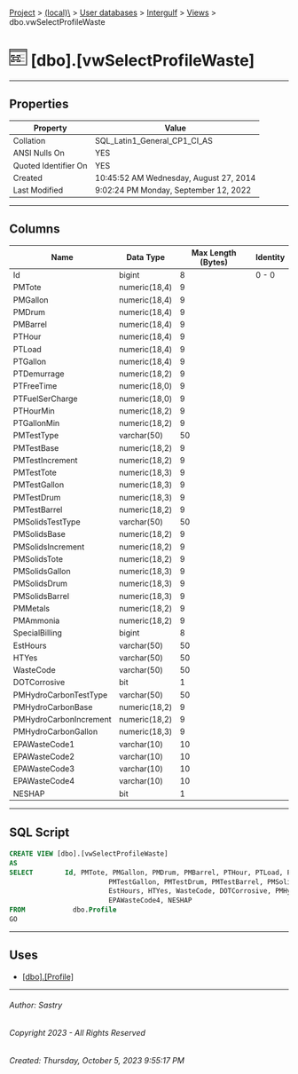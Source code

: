 #### 

[Project](../../../../index.md) > [(local)\\](../../../index.md) > [User databases](../../index.md) > [Intergulf](../index.md) > [Views](Views.md) > dbo.vwSelectProfileWaste

# ![Views](../../../../Images/View32.png) [dbo].[vwSelectProfileWaste]

---

## <a name="#properties"></a>Properties

| Property | Value |
|---|---|
| Collation | SQL_Latin1_General_CP1_CI_AS |
| ANSI Nulls On | YES |
| Quoted Identifier On | YES |
| Created | 10:45:52 AM Wednesday, August 27, 2014 |
| Last Modified | 9:02:24 PM Monday, September 12, 2022 |


---

## <a name="#columns"></a>Columns

| Name | Data Type | Max Length (Bytes) | Identity |
|---|---|---|---|
| Id | bigint | 8 | 0 - 0 |
| PMTote | numeric(18,4) | 9 |  |
| PMGallon | numeric(18,4) | 9 |  |
| PMDrum | numeric(18,4) | 9 |  |
| PMBarrel | numeric(18,4) | 9 |  |
| PTHour | numeric(18,4) | 9 |  |
| PTLoad | numeric(18,4) | 9 |  |
| PTGallon | numeric(18,4) | 9 |  |
| PTDemurrage | numeric(18,2) | 9 |  |
| PTFreeTime | numeric(18,0) | 9 |  |
| PTFuelSerCharge | numeric(18,0) | 9 |  |
| PTHourMin | numeric(18,2) | 9 |  |
| PTGallonMin | numeric(18,2) | 9 |  |
| PMTestType | varchar(50) | 50 |  |
| PMTestBase | numeric(18,2) | 9 |  |
| PMTestIncrement | numeric(18,2) | 9 |  |
| PMTestTote | numeric(18,3) | 9 |  |
| PMTestGallon | numeric(18,3) | 9 |  |
| PMTestDrum | numeric(18,3) | 9 |  |
| PMTestBarrel | numeric(18,2) | 9 |  |
| PMSolidsTestType | varchar(50) | 50 |  |
| PMSolidsBase | numeric(18,2) | 9 |  |
| PMSolidsIncrement | numeric(18,2) | 9 |  |
| PMSolidsTote | numeric(18,2) | 9 |  |
| PMSolidsGallon | numeric(18,3) | 9 |  |
| PMSolidsDrum | numeric(18,3) | 9 |  |
| PMSolidsBarrel | numeric(18,3) | 9 |  |
| PMMetals | numeric(18,2) | 9 |  |
| PMAmmonia | numeric(18,2) | 9 |  |
| SpecialBilling | bigint | 8 |  |
| EstHours | varchar(50) | 50 |  |
| HTYes | varchar(50) | 50 |  |
| WasteCode | varchar(50) | 50 |  |
| DOTCorrosive | bit | 1 |  |
| PMHydroCarbonTestType | varchar(50) | 50 |  |
| PMHydroCarbonBase | numeric(18,2) | 9 |  |
| PMHydroCarbonIncrement | numeric(18,2) | 9 |  |
| PMHydroCarbonGallon | numeric(18,3) | 9 |  |
| EPAWasteCode1 | varchar(10) | 10 |  |
| EPAWasteCode2 | varchar(10) | 10 |  |
| EPAWasteCode3 | varchar(10) | 10 |  |
| EPAWasteCode4 | varchar(10) | 10 |  |
| NESHAP | bit | 1 |  |


---

## <a name="#sqlscript"></a>SQL Script

```sql
CREATE VIEW [dbo].[vwSelectProfileWaste]
AS
SELECT        Id, PMTote, PMGallon, PMDrum, PMBarrel, PTHour, PTLoad, PTGallon, PTDemurrage, PTFreeTime, PTFuelSerCharge, PTHourMin, PTGallonMin, PMTestType, PMTestBase, PMTestIncrement, PMTestTote, 
                         PMTestGallon, PMTestDrum, PMTestBarrel, PMSolidsTestType, PMSolidsBase, PMSolidsIncrement, PMSolidsTote, PMSolidsGallon, PMSolidsDrum, PMSolidsBarrel, PMMetals, PMAmmonia, SpecialBilling, 
                         EstHours, HTYes, WasteCode, DOTCorrosive, PMHydroCarbonTestType, PMHydroCarbonBase, PMHydroCarbonIncrement, PMHydroCarbonGallon, EPAWasteCode1, EPAWasteCode2, EPAWasteCode3, 
                         EPAWasteCode4, NESHAP
FROM            dbo.Profile
GO

```


---

## <a name="#uses"></a>Uses

* [[dbo].[Profile]](../Tables/dbo_Profile.md)


---

###### Author:  Sastry

###### Copyright 2023 - All Rights Reserved

###### Created: Thursday, October 5, 2023 9:55:17 PM

